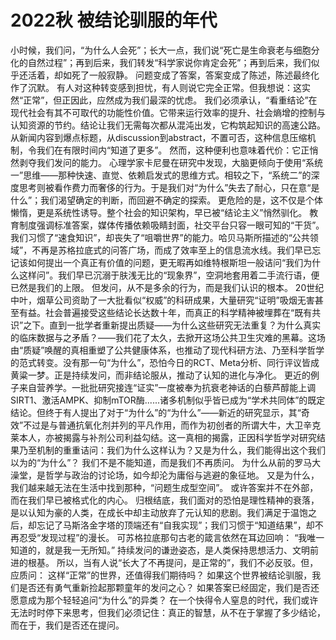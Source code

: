# 2022秋 被结论驯服的年代

小时候，我们问，“为什么人会死”；长大一点，我们说“死亡是生命衰老与细胞分化的自然过程”；再到后来，我们转发“科学家说你肯定会死”；再到后来，我们似乎还活着，却如死了一般寂静。
问题变成了答案，答案变成了陈述，陈述最终化作了沉默。
有人对这种转变感到担忧，有人则说它完全正常。但我想说：这实然“正常”，但正因此，应然成为我们最深的忧虑。
我们必须承认，“看重结论”在现代社会有其不可取代的功能性价值。它带来运行效率的提升、社会熵增的控制与认知资源的节约。结论让我们无需每次都从混沌出发，它构筑起知识的高速公路。从新闻内容到爆点标题，从discussion到abstract，不置可否，这种信息压缩机制，令我们在有限时间内“知道了更多”。
然而，这种便利也意味着代价：它正悄然剥夺我们发问的能力。
心理学家卡尼曼在研究中发现，大脑更倾向于使用“系统一”思维——那种快速、直觉、依赖启发式的思维方式。相较之下，“系统二”的深度思考则被看作费力而奢侈的行为。于是我们对“为什么”失去了耐心，只在意“是什么”；我们渴望确定的判断，而回避不确定的探索。
更危险的是，这不仅是个体懒惰，更是系统性诱导。整个社会的知识架构，早已被“结论主义”悄然驯化。
教育制度强调标准答案，媒体传播依赖吸睛封面，社交平台只容一眼可知的“干货”。我们习惯了“速食知识”，却丧失了“咀嚼世界”的能力。哈贝马斯所描述的“公共领域”，不再是苏格拉底式的问答广场，而成了效率至上的信息流水线。我们早已忘记该如何提出一个真正有价值的问题，更无暇再如维特根斯坦一般诘问“我们为什么这样问”。我们早已沉溺于肤浅无比的“现象界”，空洞地套用着二手流行语，便已然是我们的上限。
但发问，从不是多余的行为，而是我们认识的根本。
20世纪中叶，烟草公司资助了一大批看似“权威”的科研成果，大量研究“证明”吸烟无害甚至有益。社会普遍接受这些结论长达数十年，而真正的科学精神被埋葬在“既有共识”之下。直到一批学者重新提出质疑——为什么这些研究无法重复？为什么真实的临床数据与之矛盾？——我们花了太久，去掀开这场公共卫生灾难的黑幕。这场由“质疑”唤醒的真相重塑了公共健康体系，也推动了现代科研方法、乃至科学哲学的范式转变。没有那一句“为什么”，恐怕今日的RCT、Meta分析、同行评议皆成黄粱一梦。正是持续发问，而非结论服从，推动了认知的进化与净化。
更近的例子来自营养学。一批批研究接连“证实”一度被奉为抗衰老神话的白藜芦醇能上调SIRT1、激活AMPK、抑制mTOR酶......诸多机制似乎皆已成为“学术共同体”的既定结论。但终于有人提出了对于“为什么”的“为什么”——新近的研究显示，其“奇效”不过是与普通抗氧化剂并列的平凡作用，而作为初创者的所谓大牛，大卫辛克莱本人，亦被揭露与补剂公司利益勾结。这一真相的揭露，正因科学哲学对研究结果乃至机制的重重诘问：我们为什么这样认为？又是为什么，我们能得出这个我们以为的“为什么”？
我们不是不能知道，而是我们不再质问。
为什么从前的罗马大澡堂，是哲学与政治的讨论场，如今却沦为庸俗与逃避的象征地。
又是为什么，我们越来越无法在生活中找到那种，“问题生成型空间”。
或许答案并不在外部，而在我们早已被格式化的内心。
归根结底，我们面对的恐怕是理性精神的衰落，是以认知为豪的人类，在成长中却主动放弃了元认知的悲剧。我们满足于温饱之后，却忘记了马斯洛金字塔的顶端还有“自我实现”；我们习惯于“知道结果”，却不再忍受“发现过程”的漫长。
可苏格拉底那句古老的箴言依然在耳边回响：
“我唯一知道的，就是我一无所知。”
持续发问的谦逊姿态，是人类保持思想活力、文明前进的根基。
所以，当有人说“长大了不再提问，是正常的”，我们不必反驳。但，应质问：
这样“正常”的世界，还值得我们期待吗？
如果这个世界被结论驯服，我们是否还有勇气重新捡起那颗童年的发问之心？
如果答案已经固定，我们是否还愿意成为那个轻轻追问“为什么”的异类？
在一个快得令人窒息的时代，我们或许无法时时停下来思考，但我们必须记住：真正的智慧，从不在于掌握了多少结论，而在于，我们是否还在提问。